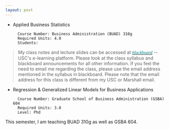 ```yaml
---
layout: post
---
```


* Applied Business Statistics

        Course Number: Business Administration (BUAD) 310g
        Required Units: 4.0
        Students: 

> My class notes and lecture slides can be accessed at <a href='http://blackboard.usc.edu'><i><font face="verdana" color="teal"><i>blackboard</i></font></i></a> -- USC's e-learning platform. Please look at the class syllabus and blackboard announcements for all other information. If you feel the need to email me regarding the class, please use the email address mentioned in the syllabus in blackboard. Please note that the email address for this class is different from my USC or Marshall email.

* Regression & Generalized Linear Models for Business Applications 

        Course Number: Graduate School of Business Administration (GSBA) 604
        Required Units: 3.0
        Level: Phd 

This semester, I am teaching BUAD 310g as well as GSBA 604.   


